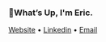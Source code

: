 <h3 align="left">👋What’s Up, I'm Eric.</h3>
 
<p align="left">
  <a href="https://ericviana.com.br">Website</a> •
  <a href="https://www.linkedin.com/in/eric-viana/">Linkedin</a> •
  <a href="mailto: ericviana.com.br">Email</a>
</p>
